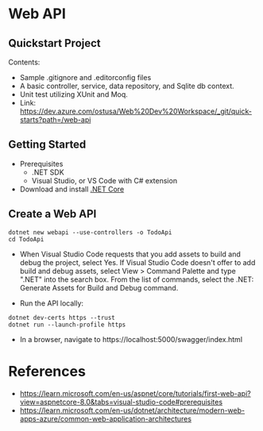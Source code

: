 # Web API
## Quickstart Project
Contents:
- Sample .gitignore and .editorconfig files
- A basic controller, service, data repository, and Sqlite db context.
- Unit test utilizing XUnit and Moq.
- Link: https://dev.azure.com/ostusa/Web%20Dev%20Workspace/_git/quick-starts?path=/web-api

## Getting Started
- Prerequisites
  - .NET SDK
  - Visual Studio, or VS Code with C# extension 
- Download and install [.NET Core](https://dotnet.microsoft.com/en-us/download)

## Create a Web API
```
dotnet new webapi --use-controllers -o TodoApi
cd TodoApi
```

- When Visual Studio Code requests that you add assets to build and debug the project, select Yes. If Visual Studio Code doesn't offer to add build and debug assets, select View > Command Palette and type ".NET" into the search box. From the list of commands, select the .NET: Generate Assets for Build and Debug command.

- Run the API locally:
```
dotnet dev-certs https --trust
dotnet run --launch-profile https
```
- In a browser, navigate to https://localhost:5000/swagger/index.html

# References
- https://learn.microsoft.com/en-us/aspnet/core/tutorials/first-web-api?view=aspnetcore-8.0&tabs=visual-studio-code#prerequisites
- https://learn.microsoft.com/en-us/dotnet/architecture/modern-web-apps-azure/common-web-application-architectures


<!-- Swagger/nswag, EF Core, Automapper, dependency injection wire up? -->
